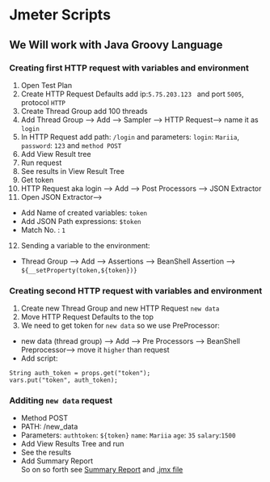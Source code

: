 # Jmeter Scripts
## We Will work with Java Groovy Language
### Creating first HTTP request with variables and environment
1. Open Test Plan
2. Create  HTTP Request Defaults add ip:`5.75.203.123 ` and port `5005`, protocol `HTTP`
3. Create Thread Group add 100 threads
4. Add Thread Group --> Add --> Sampler --> HTTP Request--> name it as `login`
5. In HTTP Request add path: `/login`    and parameters: `login`: `Mariia`, `password`: `123` and `method POST`
6. Add View Result tree
7. Run request
8. See results in View Result Tree
9. Get token
10. HTTP Request aka login --> Add --> Post Processors --> JSON Extractor
11. Open JSON Extractor-->
+ Add Name of created variables: `token`
+ Add JSON Path expressions: `$token`
+ Match No. : `1`
12. Sending a variable to the environment:
+ Thread Group    --> Add --> Assertions --> BeanShell Assertion --> `${__setProperty(token,${token})}`
### Creating second HTTP request with variables and environment
1. Create new Thread Group and new HTTP Request `new data`
2. Move HTTP Request Defaults to the top 
3. We need to get token for `new data` so we use PreProcessor:
+ new data (thread group) --> Add --> Pre Processors --> BeanShell Preprocessor--> move it `higher` than request
+ Add script:
```
String auth_token = props.get("token");
vars.put("token", auth_token);
```
### Additing `new data` request
+ Method POST
+ PATH: /new_data
+ Parameters: `authtoken`: `${token}`
              `name`: `Mariia`
              `age`: `35`
              `salary`:`1500`
+ Add View Results Tree and run
+ See the results
+ Add Summary Report       
So on so forth see [Summary Report]() and [.jmx file](https://github.com/MariaDash/Jmeter/blob/main/Script.jmx)                
